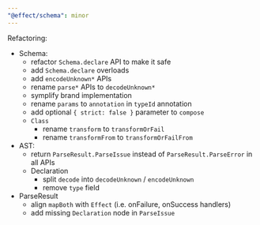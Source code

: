 ```yaml
---
"@effect/schema": minor
---
```


Refactoring:

- Schema:
  - refactor `Schema.declare` API to make it safe
  - add `Schema.declare` overloads
  - add `encodeUnknown*` APIs
  - rename `parse*` APIs to `decodeUnknown*`
  - symplify brand implementation
  - rename `params` to `annotation` in `typeId` annotation
  - add optional `{ strict: false }` parameter to `compose`
  - `Class`
    - rename `transform` to `transformOrFail`
    - rename `transformFrom` to `transformOrFailFrom`
- AST:
  - return `ParseResult.ParseIssue` instead of `ParseResult.ParseError` in all APIs
  - Declaration
    - split `decode` into `decodeUnknown` / `encodeUnknown`
    - remove `type` field
- ParseResult
  - align `mapBoth` with `Effect` (i.e. onFailure, onSuccess handlers)
  - add missing `Declaration` node in `ParseIssue`
